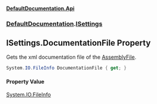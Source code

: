 #### [DefaultDocumentation\.Api](../../index.md 'index')
### [DefaultDocumentation](../../index.md#DefaultDocumentation 'DefaultDocumentation').[ISettings](index.md 'DefaultDocumentation\.ISettings')

## ISettings\.DocumentationFile Property

Gets the xml documentation file of the [AssemblyFile](AssemblyFile.md 'DefaultDocumentation\.ISettings\.AssemblyFile')\.

```csharp
System.IO.FileInfo DocumentationFile { get; }
```

#### Property Value
[System\.IO\.FileInfo](https://docs.microsoft.com/en-us/dotnet/api/System.IO.FileInfo 'System\.IO\.FileInfo')